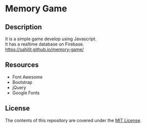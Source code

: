 # Memory Game

## Description

It is a simple game develop using Javascript.<br>
It has a realtime database on Firebase.<br>
https://sahilit.github.io/memory-game/

## Resources

- Font Awesome
- Bootstrap
- jQuery
- Google Fonts

## License

The contents of this repository are covered under the [MIT License](LICENSE).
